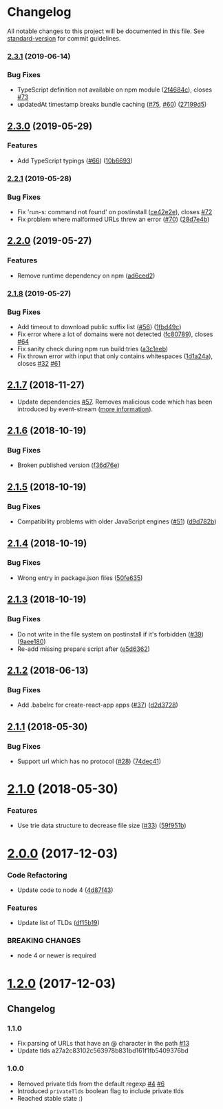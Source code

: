 # Changelog

All notable changes to this project will be documented in this file. See [standard-version](https://github.com/conventional-changelog/standard-version) for commit guidelines.

### [2.3.1](https://github.com/peerigon/parse-domain/compare/v2.3.0...v2.3.1) (2019-06-14)


### Bug Fixes

* TypeScript definition not available on npm module ([2f4684c](https://github.com/peerigon/parse-domain/commit/2f4684c)), closes [#73](https://github.com/peerigon/parse-domain/issues/73)
* updatedAt timestamp breaks bundle caching ([#75](https://github.com/peerigon/parse-domain/issues/75), [#60](https://github.com/peerigon/parse-domain/issues/60)) ([27199d5](https://github.com/peerigon/parse-domain/commit/27199d5))



## [2.3.0](https://github.com/peerigon/parse-domain/compare/v2.2.1...v2.3.0) (2019-05-29)


### Features

* Add TypeScript typings ([#66](https://github.com/peerigon/parse-domain/issues/66)) ([10b6693](https://github.com/peerigon/parse-domain/commit/10b6693))



### [2.2.1](https://github.com/peerigon/parse-domain/compare/v2.2.0...v2.2.1) (2019-05-28)


### Bug Fixes

* Fix 'run-s: command not found' on postinstall ([ce42e2e](https://github.com/peerigon/parse-domain/commit/ce42e2e)), closes [#72](https://github.com/peerigon/parse-domain/issues/72)
* Fix problem where malformed URLs threw an error ([#70](https://github.com/peerigon/parse-domain/issues/70)) ([28d7e4b](https://github.com/peerigon/parse-domain/commit/28d7e4b))



## [2.2.0](https://github.com/peerigon/parse-domain/compare/v2.1.8...v2.2.0) (2019-05-27)


### Features

* Remove runtime dependency on npm ([ad6ced2](https://github.com/peerigon/parse-domain/commit/ad6ced2))



### [2.1.8](https://github.com/peerigon/parse-domain/compare/v2.1.7...v2.1.8) (2019-05-27)


### Bug Fixes

* Add timeout to download public suffix list ([#56](https://github.com/peerigon/parse-domain/issues/56)) ([1fbd49c](https://github.com/peerigon/parse-domain/commit/1fbd49c))
* Fix error where a lot of domains were not detected ([fc80789](https://github.com/peerigon/parse-domain/commit/fc80789)), closes [#64](https://github.com/peerigon/parse-domain/issues/64)
* Fix sanity check during npm run build:tries ([a3c1eeb](https://github.com/peerigon/parse-domain/commit/a3c1eeb))
* Fix thrown error with input that only contains whitespaces  ([1d1a24a](https://github.com/peerigon/parse-domain/commit/1d1a24a)), closes [#32](https://github.com/peerigon/parse-domain/issues/32) [#61](https://github.com/peerigon/parse-domain/issues/61)



<a name="2.1.7"></a>
## [2.1.7](https://github.com/peerigon/parse-domain/compare/v2.1.6...v2.1.7) (2018-11-27)

* Update dependencies [#57](https://github.com/peerigon/parse-domain/pull/57). Removes malicious code which has been introduced by event-stream ([more information](https://snyk.io/blog/malicious-code-found-in-npm-package-event-stream)).

<a name="2.1.6"></a>
## [2.1.6](https://github.com/peerigon/parse-domain/compare/v2.1.5...v2.1.6) (2018-10-19)


### Bug Fixes

* Broken published version ([f36d76e](https://github.com/peerigon/parse-domain/commit/f36d76e))



<a name="2.1.5"></a>
## [2.1.5](https://github.com/peerigon/parse-domain/compare/v2.1.4...v2.1.5) (2018-10-19)


### Bug Fixes

* Compatibility problems with older JavaScript engines ([#51](https://github.com/peerigon/parse-domain/issues/51)) ([d9d782b](https://github.com/peerigon/parse-domain/commit/d9d782b))



<a name="2.1.4"></a>
## [2.1.4](https://github.com/peerigon/parse-domain/compare/v2.1.3...v2.1.4) (2018-10-19)


### Bug Fixes

* Wrong entry in package.json files ([50fe635](https://github.com/peerigon/parse-domain/commit/50fe635))



<a name="2.1.3"></a>
## [2.1.3](https://github.com/peerigon/parse-domain/compare/v2.1.2...v2.1.3) (2018-10-19)


### Bug Fixes

* Do not write in the file system on postinstall if it's forbidden ([#39](https://github.com/peerigon/parse-domain/issues/39)) ([9aee180](https://github.com/peerigon/parse-domain/commit/9aee180))
* Re-add missing prepare script after ([e5d6362](https://github.com/peerigon/parse-domain/commit/e5d6362))



<a name="2.1.2"></a>
## [2.1.2](https://github.com/peerigon/parse-domain/compare/v2.1.1...v2.1.2) (2018-06-13)


### Bug Fixes

* Add .babelrc for create-react-app apps ([#37](https://github.com/peerigon/parse-domain/issues/37)) ([d2d3728](https://github.com/peerigon/parse-domain/commit/d2d3728))



<a name="2.1.1"></a>
## [2.1.1](https://github.com/peerigon/parse-domain/compare/v2.1.0...v2.1.1) (2018-05-30)


### Bug Fixes

* Support url which has no protocol ([#28](https://github.com/peerigon/parse-domain/issues/28)) ([74dec41](https://github.com/peerigon/parse-domain/commit/74dec41))



<a name="2.1.0"></a>
# [2.1.0](https://github.com/peerigon/parse-domain/compare/v2.0.0...v2.1.0) (2018-05-30)


### Features

* Use trie data structure to decrease file size ([#33](https://github.com/peerigon/parse-domain/issues/33)) ([59f951b](https://github.com/peerigon/parse-domain/commit/59f951b))



<a name="2.0.0"></a>
# [2.0.0](https://github.com/peerigon/parse-domain/compare/v1.2.0...v2.0.0) (2017-12-03)


### Code Refactoring

* Update code to node 4 ([4d87f43](https://github.com/peerigon/parse-domain/commit/4d87f43))


### Features

* Update list of TLDs ([df15b19](https://github.com/peerigon/parse-domain/commit/df15b19))


### BREAKING CHANGES

* node 4 or newer is required



<a name="1.2.0"></a>
# [1.2.0](https://github.com/peerigon/parse-domain/compare/v1.1.0...v1.2.0) (2017-12-03)



Changelog
---------

### 1.1.0
- Fix parsing of URLs that have an @ character in the path [#13](https://github.com/peerigon/parse-domain/issues/13)
- Update tlds a27a2c83102c563978b831bd161f1fb5409376bd

### 1.0.0
- Removed private tlds from the default regexp [#4](https://github.com/peerigon/parse-domain/issues/4) [#6](https://github.com/peerigon/parse-domain/issues/6)
- Introduced `privateTlds` boolean flag to include private tlds
- Reached stable state :)
